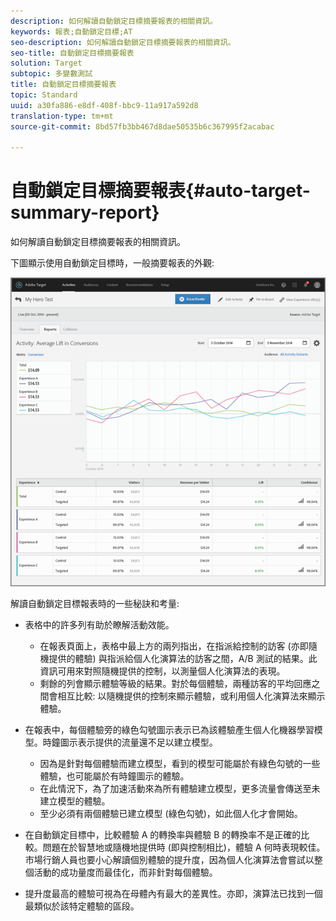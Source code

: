```yaml
---
description: 如何解讀自動鎖定目標摘要報表的相關資訊。
keywords: 報表;自動鎖定目標;AT
seo-description: 如何解讀自動鎖定目標摘要報表的相關資訊。
seo-title: 自動鎖定目標摘要報表
solution: Target
subtopic: 多變數測試
title: 自動鎖定目標摘要報表
topic: Standard
uuid: a30fa886-e8df-408f-bbc9-11a917a592d8
translation-type: tm+mt
source-git-commit: 8bd57fb3bb467d8dae50535b6c367995f2acabac

---
```



# 自動鎖定目標摘要報表{#auto-target-summary-report}

如何解讀自動鎖定目標摘要報表的相關資訊。

下圖顯示使用自動鎖定目標時，一般摘要報表的外觀:

![](assets/autotarget.png)

解讀自動鎖定目標報表時的一些秘訣和考量:

* 表格中的許多列有助於瞭解活動效能。

   * 在報表頁面上，表格中最上方的兩列指出，在指派給控制的訪客 (亦即隨機提供的體驗) 與指派給個人化演算法的訪客之間，A/B 測試的結果。此資訊可用來對照隨機提供的控制，以測量個人化演算法的表現。
   * 剩餘的列會顯示體驗等級的結果。對於每個體驗，兩種訪客的平均回應之間會相互比較: 以隨機提供的控制來顯示體驗，或利用個人化演算法來顯示體驗。

* 在報表中，每個體驗旁的綠色勾號圖示表示已為該體驗產生個人化機器學習模型。時鐘圖示表示提供的流量還不足以建立模型。

   * 因為是針對每個體驗而建立模型，看到的模型可能屬於有綠色勾號的一些體驗，也可能屬於有時鐘圖示的體驗。
   * 在此情況下，為了加速活動來為所有體驗建立模型，更多流量會傳送至未建立模型的體驗。
   * 至少必須有兩個體驗已建立模型 (綠色勾號)，如此個人化才會開始。

* 在自動鎖定目標中，比較體驗 A 的轉換率與體驗 B 的轉換率不是正確的比較。問題在於智慧地或隨機地提供時 (即與控制相比)，體驗 A 何時表現較佳。市場行銷人員也要小心解讀個別體驗的提升度，因為個人化演算法會嘗試以整個活動的成功量度而最佳化，而非針對每個體驗。
* 提升度最高的體驗可視為在母體內有最大的差異性。亦即，演算法已找到一個最類似於該特定體驗的區段。

